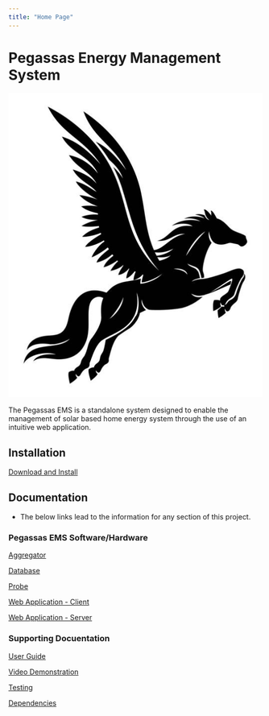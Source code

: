 ```yaml
---
title: "Home Page"
---
```


# Pegassas Energy Management System

![Pegasssas Logo](/images/pegasus_image.jpg)

The Pegassas EMS is a standalone system designed to enable the management of solar based home energy system through the use of an intuitive web application.

## Installation

[Download and Install](https://m30819-2020.github.io/cw-code-t1/Install-Download)

## Documentation

- The below links lead to the information for any section of this project.

### Pegassas EMS Software/Hardware

[Aggregator](https://m30819-2020.github.io/cw-code-t1/Aggregator)

[Database](https://m30819-2020.github.io/cw-code-t1/Database)

[Probe](https://m30819-2020.github.io/cw-code-t1/Probe)

[Web Application - Client](https://m30819-2020.github.io/cw-code-t1/WebAppC)

[Web Application - Server](https://m30819-2020.github.io/cw-code-t1/WebAppS)

### Supporting Docuentation

[User Guide](https://m30819-2020.github.io/cw-code-t1/UserGuide)

[Video Demonstration](https://m30819-2020.github.io/cw-code-t1/VideoDem)

[Testing](https://m30819-2020.github.io/cw-code-t1/Testing)

[Dependencies](https://m30819-2020.github.io/cw-code-t1/Dependencies)
